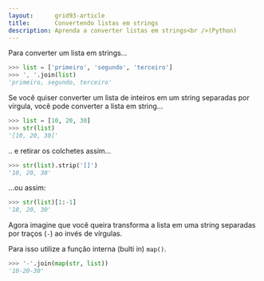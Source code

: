 ```yaml
---
layout:      grid93-article
title:       Convertendo listas em strings
description: Aprenda a converter listas em strings<br />(Python)
---
```



Para converter um lista em strings...

```python
>>> list = ['primeiro', 'segundo', 'terceiro']
>>> ', '.join(list)
'primeiro, segundo, terceiro'
```

Se você quiser converter um lista de inteiros em um string separadas por vírgula, você pode converter a lista em string...

```python
>>> list = [10, 20, 30]
>>> str(list)
'[10, 20, 30]'
```

.. e retirar os colchetes assim...

```python
>>> str(list).strip('[]')
'10, 20, 30'
```

...ou assim:

```python
>>> str(list)[1:-1]
'10, 20, 30'
```

Agora imagine que você queira transforma a lista em uma string separadas por traços (`-`) ao invés de vírgulas.

Para isso utilize a função interna (bulti in) `map()`.

```python
>>> '-'.join(map(str, list))
'10-20-30'
```
